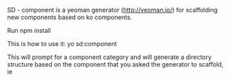 SD - component is a yeoman generator (http://yeoman.io/) for scaffolding new components based on ko components.

Run npm install



This is how to use it:
yo sd:component <component name>

This will prompt for a component category and will generate a directory structure based on the component that you asked the generator to scaffold, ie



